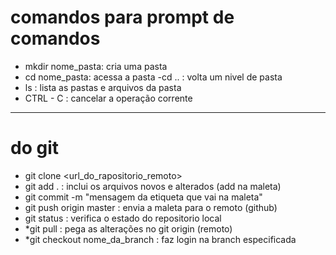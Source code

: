 ﻿# comandos para prompt de comandos

- mkdir nome_pasta: cria uma pasta
- cd nome_pasta: acessa a pasta
-cd .. : volta um nivel de pasta
- ls : lista as pastas e arquivos da pasta
- CTRL - C : cancelar a operação corrente
----

# do git
- git clone <url_do_rapositorio_remoto>
- git add . : inclui os arquivos novos e alterados (add na maleta)
- git commit -m "mensagem da etiqueta que vai na maleta"
- git push origin master : envia a maleta para o remoto (github)
- git status : verifica o estado do repositorio local
- *git pull : pega as alterações no git origin (remoto)
- *git checkout nome_da_branch : faz login na branch especificada

